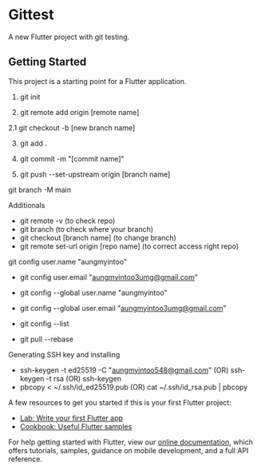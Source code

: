 # Gittest

A new Flutter project with git testing.

## Getting Started

This project is a starting point for a Flutter application.


1.  git init

2.  git remote add origin [remote name]
 
2.1 git checkout -b [new branch name]
 
3.  git add .
 
4.  git commit -m "[commit name]"
 
5.  git push --set-upstream origin [branch name]
 
git branch -M main
 
Additionals

- git remote -v (to check repo)
- git branch (to check where your branch)
- git checkout [branch name] (to change branch)
- git remote set-url origin [repo name] (to correct access right repo)

git config user.name "aungmyintoo"
 - git config user.email "aungmyintoo3umg@gmail.com"
 - git config --global user.name "aungmyintoo"
 - git config --global user.email "aungmyintoo3umg@gmail.com"
 - git config --list
 
 - git pull --rebase

Generating SSH key and installing
- ssh-keygen -t ed25519 -C "aungmyintoo548@gmail.com" (OR) ssh-keygen -t rsa (OR) ssh-keygen
- pbcopy < ~/.ssh/id_ed25519.pub (OR) cat ~/.ssh/id_rsa.pub | pbcopy
                                
A few resources to get you started if this is your first Flutter project:

- [Lab: Write your first Flutter app](https://flutter.dev/docs/get-started/codelab)
- [Cookbook: Useful Flutter samples](https://flutter.dev/docs/cookbook)

For help getting started with Flutter, view our
[online documentation](https://flutter.dev/docs), which offers tutorials,
samples, guidance on mobile development, and a full API reference.
